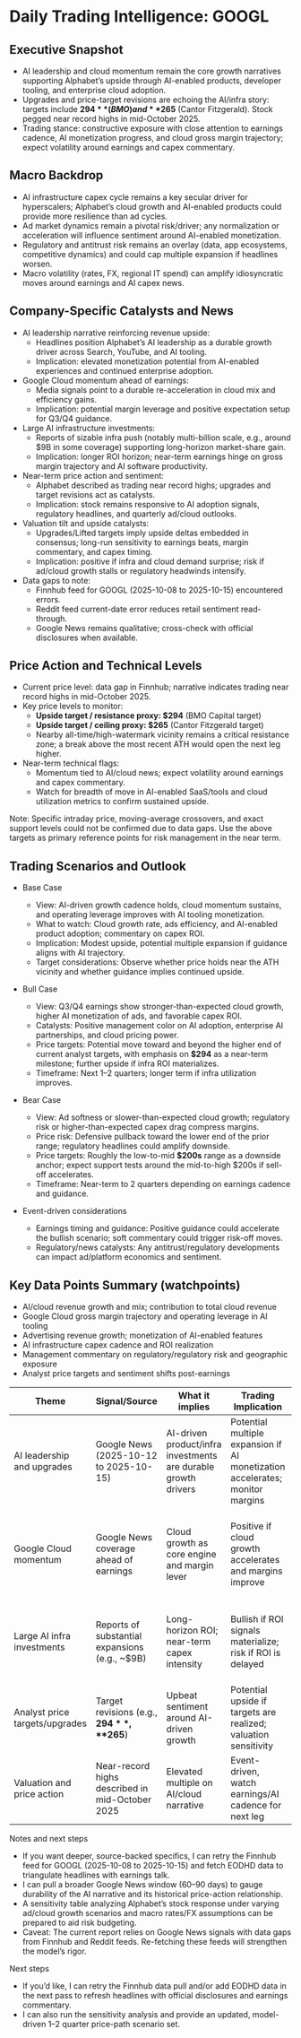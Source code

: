 # Daily Trading Intelligence: GOOGL

## Executive Snapshot
- AI leadership and cloud momentum remain the core growth narratives supporting Alphabet’s upside through AI-enabled products, developer tooling, and enterprise cloud adoption.
- Upgrades and price-target revisions are echoing the AI/infra story: targets include **$294** (BMO) and **$265** (Cantor Fitzgerald). Stock pegged near record highs in mid-October 2025.
- Trading stance: constructive exposure with close attention to earnings cadence, AI monetization progress, and cloud gross margin trajectory; expect volatility around earnings and capex commentary.

## Macro Backdrop
- AI infrastructure capex cycle remains a key secular driver for hyperscalers; Alphabet’s cloud growth and AI-enabled products could provide more resilience than ad cycles.
- Ad market dynamics remain a pivotal risk/driver; any normalization or acceleration will influence sentiment around AI-enabled monetization.
- Regulatory and antitrust risk remains an overlay (data, app ecosystems, competitive dynamics) and could cap multiple expansion if headlines worsen.
- Macro volatility (rates, FX, regional IT spend) can amplify idiosyncratic moves around earnings and AI capex news.

## Company-Specific Catalysts and News
- AI leadership narrative reinforcing revenue upside:
  - Headlines position Alphabet’s AI leadership as a durable growth driver across Search, YouTube, and AI tooling.
  - Implication: elevated monetization potential from AI-enabled experiences and continued enterprise adoption.
- Google Cloud momentum ahead of earnings:
  - Media signals point to a durable re-acceleration in cloud mix and efficiency gains.
  - Implication: potential margin leverage and positive expectation setup for Q3/Q4 guidance.
- Large AI infrastructure investments:
  - Reports of sizable infra push (notably multi-billion scale, e.g., around $9B in some coverage) supporting long-horizon market-share gain.
  - Implication: longer ROI horizon; near-term earnings hinge on gross margin trajectory and AI software productivity.
- Near-term price action and sentiment:
  - Alphabet described as trading near record highs; upgrades and target revisions act as catalysts.
  - Implication: stock remains responsive to AI adoption signals, regulatory headlines, and quarterly ad/cloud outlooks.
- Valuation tilt and upside catalysts:
  - Upgrades/Lifted targets imply upside deltas embedded in consensus; long-run sensitivity to earnings beats, margin commentary, and capex timing.
  - Implication: positive if infra and cloud demand surprise; risk if ad/cloud growth stalls or regulatory headwinds intensify.
- Data gaps to note:
  - Finnhub feed for GOOGL (2025-10-08 to 2025-10-15) encountered errors.
  - Reddit feed current-date error reduces retail sentiment read-through.
  - Google News remains qualitative; cross-check with official disclosures when available.

## Price Action and Technical Levels
- Current price level: data gap in Finnhub; narrative indicates trading near record highs in mid-October 2025.
- Key price levels to monitor:
  - **Upside target / resistance proxy: $294** (BMO Capital target)
  - **Upside target / ceiling proxy: $265** (Cantor Fitzgerald target)
  - Nearby all-time/high-watermark vicinity remains a critical resistance zone; a break above the most recent ATH would open the next leg higher.
- Near-term technical flags:
  - Momentum tied to AI/cloud news; expect volatility around earnings and capex commentary.
  - Watch for breadth of move in AI-enabled SaaS/tools and cloud utilization metrics to confirm sustained upside.

Note: Specific intraday price, moving-average crossovers, and exact support levels could not be confirmed due to data gaps. Use the above targets as primary reference points for risk management in the near term.

## Trading Scenarios and Outlook
- Base Case
  - View: AI-driven growth cadence holds, cloud momentum sustains, and operating leverage improves with AI tooling monetization.
  - What to watch: Cloud growth rate, ads efficiency, and AI-enabled product adoption; commentary on capex ROI.
  - Implication: Modest upside, potential multiple expansion if guidance aligns with AI trajectory.
  - Target considerations: Observe whether price holds near the ATH vicinity and whether guidance implies continued upside.

- Bull Case
  - View: Q3/Q4 earnings show stronger-than-expected cloud growth, higher AI monetization of ads, and favorable capex ROI.
  - Catalysts: Positive management color on AI adoption, enterprise AI partnerships, and cloud pricing power.
  - Price targets: Potential move toward and beyond the higher end of current analyst targets, with emphasis on **$294** as a near-term milestone; further upside if infra ROI materializes.
  - Timeframe: Next 1–2 quarters; longer term if infra utilization improves.

- Bear Case
  - View: Ad softness or slower-than-expected cloud growth; regulatory risk or higher-than-expected capex drag compress margins.
  - Price risk: Defensive pullback toward the lower end of the prior range; regulatory headlines could amplify downside.
  - Price targets: Roughly the low-to-mid **$200s** range as a downside anchor; expect support tests around the mid-to-high $200s if sell-off accelerates.
  - Timeframe: Near-term to 2 quarters depending on earnings cadence and guidance.

- Event-driven considerations
  - Earnings timing and guidance: Positive guidance could accelerate the bullish scenario; soft commentary could trigger risk-off moves.
  - Regulatory/news catalysts: Any antitrust/regulatory developments can impact ad/platform economics and sentiment.

## Key Data Points Summary (watchpoints)
- AI/cloud revenue growth and mix; contribution to total cloud revenue
- Google Cloud gross margin trajectory and operating leverage in AI tooling
- Advertising revenue growth; monetization of AI-enabled features
- AI infrastructure capex cadence and ROI realization
- Management commentary on regulatory/regulatory risk and geographic exposure
- Analyst price targets and sentiment shifts post-earnings

| Theme | Signal/Source | What it implies | Trading Implication | Timeframe / Watchpoints |
|---|---|---|---|---|
| AI leadership and upgrades | Google News (2025-10-12 to 2025-10-15) | AI-driven product/infra investments are durable growth drivers | Potential multiple expansion if AI monetization accelerates; monitor margins | Next 1–2 quarters; track AI adoption metrics and guidance |
| Google Cloud momentum | Google News coverage ahead of earnings | Cloud growth as core engine and margin lever | Positive if cloud growth accelerates and margins improve | Around Q3/Q4 earnings; watch cloud revenue growth and margin commentary |
| Large AI infra investments | Reports of substantial expansions (e.g., ~$9B) | Long-horizon ROI; near-term capex intensity | Bullish if ROI signals materialize; risk if ROI is delayed | Mid-to-late 2025 into 2026; monitor infra utilization and ROI signals |
| Analyst price targets/upgrades | Target revisions (e.g., **$294**, **$265**) | Upbeat sentiment around AI-driven growth | Potential upside if targets are realized; valuation sensitivity | Post-earnings; compare to current price level |
| Valuation and price action | Near-record highs described in mid-October 2025 | Elevated multiple on AI/cloud narrative | Event-driven, watch earnings/AI cadence for next leg | Very near-term; earnings and guidance decisive |

Notes and next steps
- If you want deeper, source-backed specifics, I can retry the Finnhub feed for GOOGL (2025-10-08 to 2025-10-15) and fetch EODHD data to triangulate headlines with earnings talk.
- I can pull a broader Google News window (60–90 days) to gauge durability of the AI narrative and its historical price-action relationship.
- A sensitivity table analyzing Alphabet’s stock response under varying ad/cloud growth scenarios and macro rates/FX assumptions can be prepared to aid risk budgeting.
- Caveat: The current report relies on Google News signals with data gaps from Finnhub and Reddit feeds. Re-fetching these feeds will strengthen the model’s rigor.

Next steps
- If you’d like, I can retry the Finnhub data pull and/or add EODHD data in the next pass to refresh headlines with official disclosures and earnings commentary.
- I can also run the sensitivity analysis and provide an updated, model-driven 1–2 quarter price-path scenario set.